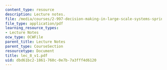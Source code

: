 ```yaml
---
content_type: resource
description: Lecture notes.
file: /media/courses/2-997-decision-making-in-large-scale-systems-spring-2004/dbd61bc21861760c0e7b7a3fff4d6120_lec_8_v1.pdf
file_type: application/pdf
learning_resource_types:
- Lecture Notes
ocw_type: OCWFile
parent_title: Lecture Notes
parent_type: CourseSection
resourcetype: Document
title: lec_8_v1.pdf
uid: dbd61bc2-1861-760c-0e7b-7a3fff4d6120
---
```

